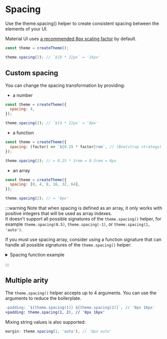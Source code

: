 # Spacing

<p class="description">Use the theme.spacing() helper to create consistent spacing between the elements of your UI.</p>

Material UI uses [a recommended 8px scaling factor](https://m2.material.io/design/layout/understanding-layout.html) by default.

```js
const theme = createTheme();

theme.spacing(2); // `${8 * 2}px` = '16px'
```

## Custom spacing

You can change the spacing transformation by providing:

- a number

```js
const theme = createTheme({
  spacing: 4,
});

theme.spacing(2); // `${4 * 2}px` = '8px'
```

- a function

```js
const theme = createTheme({
  spacing: (factor) => `${0.25 * factor}rem`, // (Bootstrap strategy)
});

theme.spacing(2); // = 0.25 * 2rem = 0.5rem = 8px
```

- an array

```js
const theme = createTheme({
  spacing: [0, 4, 8, 16, 32, 64],
});

theme.spacing(2); // = '8px'
```

:::warning
Note that when spacing is defined as an array, it only works with positive integers that will be used as array indexes.<br />
It doesn't support all possible signatures of the `theme.spacing()` helper, for example `theme.spacing(0.5)`, `theme.spacing(-1)`, or `theme.spacing(1, 'auto')`.

If you must use spacing array, consider using a function signature that can handle all possible signatures of the `theme.spacing()` helper:

<details>
<summary>Spacing function example</summary>

```tsx
const spacings = [0, 4, 8, 16, 32, 64];

const theme = createTheme({
  spacing: (factor: number | 'auto' = 0) => {
    if (factor === 'auto') {
      return 'auto';
    }
    const sign = factor >= 0 ? 1 : -1;
    const factorAbs = Math.min(Math.abs(factor), spacings.length - 1);
    if (Number.isInteger(factor)) {
      return spacings[factorAbs] * sign;
    }
    return interpolate(factorAbs, spacings) * sign;
  },
});

const interpolate = (value: number, array: readonly number[]) => {
  const floor = Math.floor(value);
  const ceil = Math.ceil(value);
  const diff = value - floor;
  return array[floor] + (array[ceil] - array[floor]) * diff;
};
```

</details>

:::

## Multiple arity

The `theme.spacing()` helper accepts up to 4 arguments.
You can use the arguments to reduce the boilerplate.

```diff
-padding: `${theme.spacing(1)} ${theme.spacing(2)}`, // '8px 16px'
+padding: theme.spacing(1, 2), // '8px 16px'
```

Mixing string values is also supported:

```js
margin: theme.spacing(1, 'auto'), // '8px auto'
```
